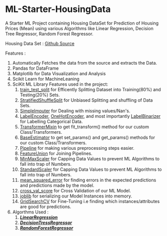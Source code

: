 # ML-Starter-HousingData
A Starter ML Project containing Housing DataSet for Prediction of Housing Prices (Mean) using various Algorithms like Linear Regression, Decision Tree Regressor, Random Forest Regressor. 

Housing Data Set : [Github Source](https://github.com/ageron/handson-ml/tree/master/datasets/housing)

Features : 
  1. Automatically Fetches the data from the source and extracts the Data.
  2. Pandas for DataFrame
  3. Matplotlib for Data Visualization and Analysis
  4. Scikit Learn for MachineLeaning
  4. SciKit ML Library Features used in the project:
        1. [train_test_split](https://scikit-learn.org/stable/modules/generated/sklearn.model_selection.train_test_split.html) for Efficently Splitting Dataset into Training(80%) and Testing(20%) Sets.
        2. [StratifiedShuffleSplit](https://scikit-learn.org/stable/modules/generated/sklearn.model_selection.StratifiedShuffleSplit.html) for Unbiased Splitting and shuffling of Data Sets.
        3. [SimpleImputer](https://scikit-learn.org/stable/modules/generated/sklearn.impute.SimpleImputer.html) for Dealing with missing values/Nan's.
        4. [LabelEncoder](https://scikit-learn.org/stable/modules/generated/sklearn.preprocessing.LabelEncoder.html), [OneHotEncoder](https://scikit-learn.org/stable/modules/generated/sklearn.preprocessing.OneHotEncoder.html), and most importantly [LabelBinarizer](https://scikit-learn.org/stable/modules/generated/sklearn.preprocessing.LabelBinarizer.html) for Labelling Categorical Data.
        5. [TransformerMixin](https://scikit-learn.org/stable/modules/generated/sklearn.base.TransformerMixin.html) to get fit_transform() method for our custom Class/Transformers.
        6. [BaseEstimator](https://scikit-learn.org/stable/modules/generated/sklearn.base.BaseEstimator.html) to get set_params() and get_params() methods for our custom Class/Transformers.
        7. [Pipeline](https://scikit-learn.org/stable/modules/generated/sklearn.pipeline.Pipeline.html) for making various preprocessing steps easier.
        8. [FeatureUnion](https://scikit-learn.org/stable/modules/generated/sklearn.pipeline.FeatureUnion.html) for Joining Pipelines.
        9. [MinMaxScaler](https://scikit-learn.org/stable/modules/generated/sklearn.preprocessing.MinMaxScaler.html) for Capping Data Values to prevent ML Algorithms to fall into trap of Numbers.
        10. [StandardScaler](https://scikit-learn.org/stable/modules/generated/sklearn.preprocessing.StandardScaler.html) for Capping Data Values to prevent ML Algorithms to fall into trap of Numbers.
        11. [mean_squared_error](https://scikit-learn.org/stable/modules/generated/sklearn.metrics.mean_squared_error.html) for finding errors in the expected predictions and predictions made by the model.
        12. [cross_val_score](https://scikit-learn.org/stable/modules/generated/sklearn.model_selection.cross_val_score.html) for Cross Validation of our ML Model.
        13. [joblib](https://joblib.readthedocs.io/en/latest/) for serializing our Model Instances into memory.
        14. [GridSearchCV](https://scikit-learn.org/stable/modules/generated/sklearn.model_selection.GridSearchCV.html) for Fine-Tuning i.e finding which instances/attributes are good for predictions.
  5. Algorthms Used :
        1. [___LinearRegression___](https://scikit-learn.org/stable/modules/generated/sklearn.linear_model.LinearRegression.html)
        2. [___DecisionTressRegressor___](https://scikit-learn.org/stable/modules/generated/sklearn.tree.DecisionTreeRegressor.html)
        3. [___RandomForestRegressor___](https://scikit-learn.org/stable/modules/generated/sklearn.ensemble.RandomForestRegressor.html)
        
